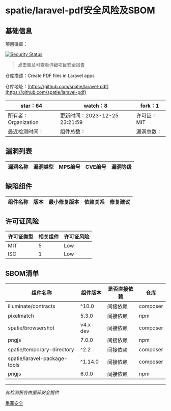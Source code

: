 # spatie/laravel-pdf安全风险及SBOM

## 基础信息

项目徽章：

[![Security Status](https://www.murphysec.com/platform3/v31/badge/1739375839316418560.svg)](https://www.murphysec.com/console/report/1739364319298138112/1739375839316418560)

> 点击徽章可查看详细项目安全报告

仓库描述：Create PDF files in Laravel apps

仓库地址：[https://github.com/spatie/laravel-pdf](https://github.com/spatie/laravel-pdf)

| star：64 | watch：8 | fork：1 |
| ----------- | -------------- | ------------ |
| 所有者：Organization | 更新时间：2023-12-25 23:21:59 | 许可证：MIT |
| 最近检测时间： | 组件总数： | 漏洞总数： |




## 漏洞列表

| 漏洞名称 | 漏洞类型 | MPS编号 | CVE编号 | 漏洞等级 |
| ------- | ------ | ------- | ------ | ----- |





## 缺陷组件

| 组件名称 | 版本 | 最小修复版本 | 依赖关系 | 修复建议 |
| -------- | ---- | ------------ | -------- | -------- |





## 许可证风险

| 许可证类型 | 相关组件 | 许可证风险 |
| ---------- | -------- | ---------- |
|MIT|5|Low|
|ISC|1|Low|




## SBOM清单

| 组件名称 | 组件版本 | 是否直接依赖 | 仓库 |
| -------- | -------- | ------------ | ---- |
|illuminate/contracts|^10.0|间接依赖|composer|
|pixelmatch|5.3.0|间接依赖|npm|
|spatie/browsershot|v4.x-dev|间接依赖|composer|
|pngjs|7.0.0|间接依赖|npm|
|spatie/temporary-directory|^2.2|间接依赖|composer|
|spatie/laravel-package-tools|^1.14.0|间接依赖|composer|
|pngjs|6.0.0|间接依赖|npm|


------

*此检测报告由墨菲安全提供*

[墨菲安全](www.murphysec.com)